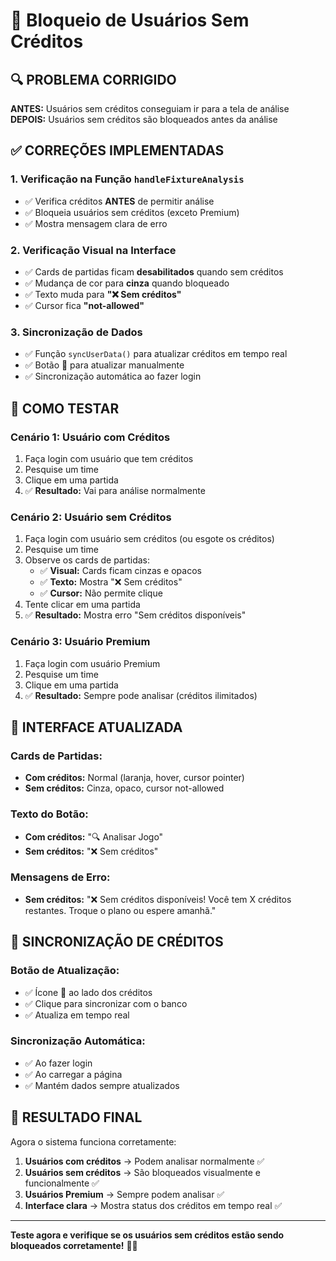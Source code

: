 # 🚫 Bloqueio de Usuários Sem Créditos

## 🔍 **PROBLEMA CORRIGIDO**

**ANTES:** Usuários sem créditos conseguiam ir para a tela de análise
**DEPOIS:** Usuários sem créditos são bloqueados antes da análise

## ✅ **CORREÇÕES IMPLEMENTADAS**

### **1. Verificação na Função `handleFixtureAnalysis`**
- ✅ Verifica créditos **ANTES** de permitir análise
- ✅ Bloqueia usuários sem créditos (exceto Premium)
- ✅ Mostra mensagem clara de erro

### **2. Verificação Visual na Interface**
- ✅ Cards de partidas ficam **desabilitados** quando sem créditos
- ✅ Mudança de cor para **cinza** quando bloqueado
- ✅ Texto muda para **"❌ Sem créditos"**
- ✅ Cursor fica **"not-allowed"**

### **3. Sincronização de Dados**
- ✅ Função `syncUserData()` para atualizar créditos em tempo real
- ✅ Botão 🔄 para atualizar manualmente
- ✅ Sincronização automática ao fazer login

## 🧪 **COMO TESTAR**

### **Cenário 1: Usuário com Créditos**
1. Faça login com usuário que tem créditos
2. Pesquise um time
3. Clique em uma partida
4. ✅ **Resultado:** Vai para análise normalmente

### **Cenário 2: Usuário sem Créditos**
1. Faça login com usuário sem créditos (ou esgote os créditos)
2. Pesquise um time
3. Observe os cards de partidas:
   - ✅ **Visual:** Cards ficam cinzas e opacos
   - ✅ **Texto:** Mostra "❌ Sem créditos"
   - ✅ **Cursor:** Não permite clique
4. Tente clicar em uma partida
5. ✅ **Resultado:** Mostra erro "Sem créditos disponíveis"

### **Cenário 3: Usuário Premium**
1. Faça login com usuário Premium
2. Pesquise um time
3. Clique em uma partida
4. ✅ **Resultado:** Sempre pode analisar (créditos ilimitados)

## 📱 **INTERFACE ATUALIZADA**

### **Cards de Partidas:**
- **Com créditos:** Normal (laranja, hover, cursor pointer)
- **Sem créditos:** Cinza, opaco, cursor not-allowed

### **Texto do Botão:**
- **Com créditos:** "🔍 Analisar Jogo"
- **Sem créditos:** "❌ Sem créditos"

### **Mensagens de Erro:**
- **Sem créditos:** "❌ Sem créditos disponíveis! Você tem X créditos restantes. Troque o plano ou espere amanhã."

## 🔄 **SINCRONIZAÇÃO DE CRÉDITOS**

### **Botão de Atualização:**
- ✅ Ícone 🔄 ao lado dos créditos
- ✅ Clique para sincronizar com o banco
- ✅ Atualiza em tempo real

### **Sincronização Automática:**
- ✅ Ao fazer login
- ✅ Ao carregar a página
- ✅ Mantém dados sempre atualizados

## 🎯 **RESULTADO FINAL**

Agora o sistema funciona corretamente:

1. **Usuários com créditos** → Podem analisar normalmente ✅
2. **Usuários sem créditos** → São bloqueados visualmente e funcionalmente ✅
3. **Usuários Premium** → Sempre podem analisar ✅
4. **Interface clara** → Mostra status dos créditos em tempo real ✅

---

**Teste agora e verifique se os usuários sem créditos estão sendo bloqueados corretamente!** 🚫✅
